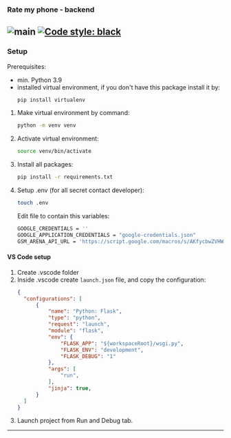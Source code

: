 ### Rate my phone - backend
![main](https://github.com/amelinium23/rate-my-phone-backend/actions/workflows/main.yml/badge.svg)
[![Code style: black](https://img.shields.io/badge/code%20style-black-000000.svg)](https://github.com/psf/black)
---
### Setup
Prerequisites:
- min. Python 3.9
- installed virtual environment, if you don't have this package install it by:
  ```bash
  pip install virtualenv
  ```

1. Make virtual environment by command:
    ```bash
    python -m venv venv
    ```
2. Activate virtual environment:
    ```bash
    source venv/bin/activate
    ```
3. Install all packages:
    ```bash
    pip install -r requirements.txt
    ```
4. Setup .env (for all secret contact developer):
    ```bash
    touch .env
    ```
    Edit file to contain this variables:
    ```sh
    GOOGLE_CREDENTIALS = ''
    GOOGLE_APPLICATION_CREDENTIALS = "google-credentials.json"
    GSM_ARENA_API_URL = 'https://script.google.com/macros/s/AKfycbwZVHW_-CozBkuiQwX-YEBA5L6PVhMV3YDu-1KZXHThiqdQxzyRfx89uf1Lm-8dDV5J/exec'
    ```

#### VS Code setup
1. Create .vscode folder
2. Inside .vscode create `launch.json` file, and copy the configuration:
    ```json
    {
      "configurations": [
          {
              "name": "Python: Flask",
              "type": "python",
              "request": "launch",
              "module": "flask",
              "env": {
                  "FLASK_APP": "${workspaceRoot}/wsgi.py",
                  "FLASK_ENV": "development",
                  "FLASK_DEBUG": "1"
              },
              "args": [
                  "run",
              ],
              "jinja": true,
          }
      ]
    }
    ```
3. Launch project from Run and Debug tab.

---
